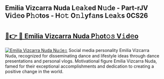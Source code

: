 ## Emilia Vizcarra Nuda L𝚎a𝚔ed N𝚞𝚍e - Part-rJV Vi𝚍𝚎o P𝚑𝚘tos - H𝚘𝚝 O𝚗𝚕yf𝚊ns L𝚎a𝚔s 0CS26

# <h2><a href="http://kf1fgs2.oniu.top/?m=Emilia+Vizcarra+Nuda">🔗👉 🔴 Emilia Vizcarra Nuda P𝚑ot𝚘𝚜 V𝚒d𝚎o</a></h2>

[![Emilia Vizcarra Nuda Nu𝚍e𝚜](https://i.imgur.com/0qMVB7G.gif)](http://kf1fgs2.oniu.top/?m=Emilia+Vizcarra+Nuda)
Social media personality Emilia Vizcarra Nuda, recognized for disseminating dance and lifestyle ideas through dance presentations and personal vlogs. Motivational figure Emilia Vizcarra Nuda, famed for their exceptional accomplishments and dedication to creating a positive change in the world.  
